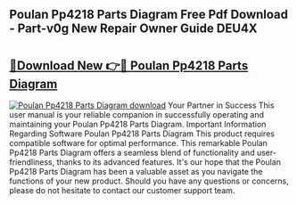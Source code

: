## Poulan Pp4218 Parts Diagram Free Pdf Download - Part-v0g New Repair Owner Guide DEU4X

# <h2><a href="http://dfryalq.blite.top/?on=Poulan+Pp4218+Parts+Diagram">🔗Download New 👉🔴 Poulan Pp4218 Parts Diagram</a></h2>

[![Poulan Pp4218 Parts Diagram download](https://i.imgur.com/lujVjoI.png)](http://dfryalq.blite.top/?on=Poulan+Pp4218+Parts+Diagram)
Your Partner in Success This user manual is your reliable companion in successfully operating and maintaining your Poulan Pp4218 Parts Diagram. Important Information Regarding Software Poulan Pp4218 Parts Diagram This product requires compatible software for optimal performance. This remarkable Poulan Pp4218 Parts Diagram offers a seamless blend of functionality and user-friendliness, thanks to its advanced features. It's our hope that the Poulan Pp4218 Parts Diagram has been a valuable asset as you navigate the functions of your new product. Should you have any questions or concerns, please do not hesitate to contact our customer support team.
